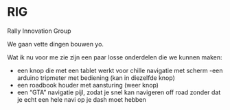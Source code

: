 # RIG
Rally Innovation Group

We gaan vette dingen bouwen yo. 

Wat ik nu voor me zie zijn een paar losse onderdelen die we kunnen maken:
- een knop die met een tablet werkt voor chille navigatie met scherm
-een arduino tripmeter met bediening (kan in diezelfde knop)
- een roadbook houder met aansturing (weer knop)
- een “GTA” navigatie pijl, zodat je snel kan navigeren off road zonder dat je echt een hele navi op je dash moet hebben
